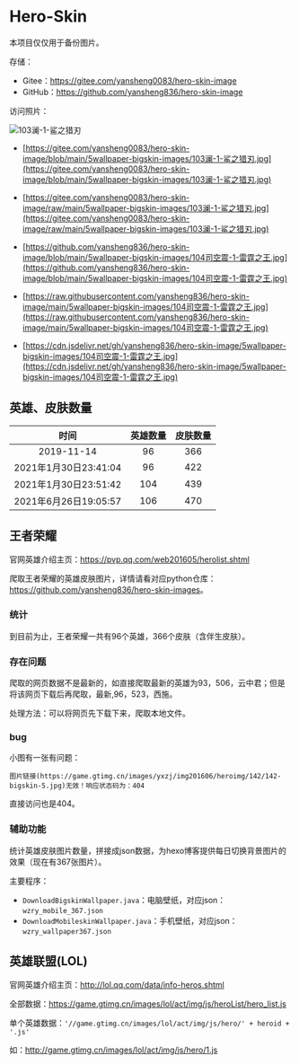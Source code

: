 # Hero-Skin

本项目仅仅用于备份图片。

存储：

- Gitee：<https://gitee.com/yansheng0083/hero-skin-image>
- GitHub：<https://github.com/yansheng836/hero-skin-image>

访问照片：

![103澜-1-鲨之猎刃](https://cdn.jsdelivr.net/gh/yansheng836/hero-skin-image/5wallpaper-bigskin-images/103%E6%BE%9C-1-%E9%B2%A8%E4%B9%8B%E7%8C%8E%E5%88%83.jpg)

- [https://gitee.com/yansheng0083/hero-skin-image/blob/main/5wallpaper-bigskin-images/103澜-1-鲨之猎刃.jpg](https://gitee.com/yansheng0083/hero-skin-image/blob/main/5wallpaper-bigskin-images/103澜-1-鲨之猎刃.jpg)
- [https://gitee.com/yansheng0083/hero-skin-image/raw/main/5wallpaper-bigskin-images/103澜-1-鲨之猎刃.jpg](https://gitee.com/yansheng0083/hero-skin-image/raw/main/5wallpaper-bigskin-images/103澜-1-鲨之猎刃.jpg)

- [https://github.com/yansheng836/hero-skin-image/blob/main/5wallpaper-bigskin-images/104司空震-1-雷霆之王.jpg](https://github.com/yansheng836/hero-skin-image/blob/main/5wallpaper-bigskin-images/104司空震-1-雷霆之王.jpg)
- [https://raw.githubusercontent.com/yansheng836/hero-skin-image/main/5wallpaper-bigskin-images/104司空震-1-雷霆之王.jpg](https://raw.githubusercontent.com/yansheng836/hero-skin-image/main/5wallpaper-bigskin-images/104司空震-1-雷霆之王.jpg)
- [https://cdn.jsdelivr.net/gh/yansheng836/hero-skin-image/5wallpaper-bigskin-images/104司空震-1-雷霆之王.jpg](https://cdn.jsdelivr.net/gh/yansheng836/hero-skin-image/5wallpaper-bigskin-images/104司空震-1-雷霆之王.jpg)

## 英雄、皮肤数量

|         时间          | 英雄数量 | 皮肤数量 |
| :-------------------: | :------: | :------: |
|      2019-11-14       |    96    |   366    |
| 2021年1月30日23:41:04 |    96    |   422    |
| 2021年1月30日23:51:42 |   104    |   439    |
| 2021年6月26日19:05:57 |   106    |   470    |

## 王者荣耀

官网英雄介绍主页：<https://pvp.qq.com/web201605/herolist.shtml>

爬取王者荣耀的英雄皮肤图片，详情请看对应python仓库：<https://github.com/yansheng836/hero-skin-images>。

### 统计

到目前为止，王者荣耀一共有96个英雄，366个皮肤（含伴生皮肤）。

### 存在问题

爬取的网页数据不是最新的，如直接爬取最新的英雄为93，506，云中君；但是将该网页下载后再爬取，最新,96，523，西施。

处理方法：可以将网页先下载下来，爬取本地文件。

### bug

小图有一张有问题：

```
图片链接(https://game.gtimg.cn/images/yxzj/img201606/heroimg/142/142-bigskin-5.jpg)无效！响应状态码为：404
```

直接访问也是404。

### 辅助功能

统计英雄皮肤图片数量，拼接成json数据，为hexo博客提供每日切换背景图片的效果（现在有367张图片）。

主要程序：

- `DownloadBigskinWallpaper.java`：电脑壁纸，对应json：`wzry_mobile_367.json`
- `DownloadMobileskinWallpaper.java`：手机壁纸，对应json：`wzry_wallpaper367.json`

## 英雄联盟(LOL)

官网英雄介绍主页：<http://lol.qq.com/data/info-heros.shtml>

全部数据：<https://game.gtimg.cn/images/lol/act/img/js/heroList/hero_list.js>

单个英雄数据：`'//game.gtimg.cn/images/lol/act/img/js/hero/' + heroid + '.js'`

如：<http://game.gtimg.cn/images/lol/act/img/js/hero/1.js>

